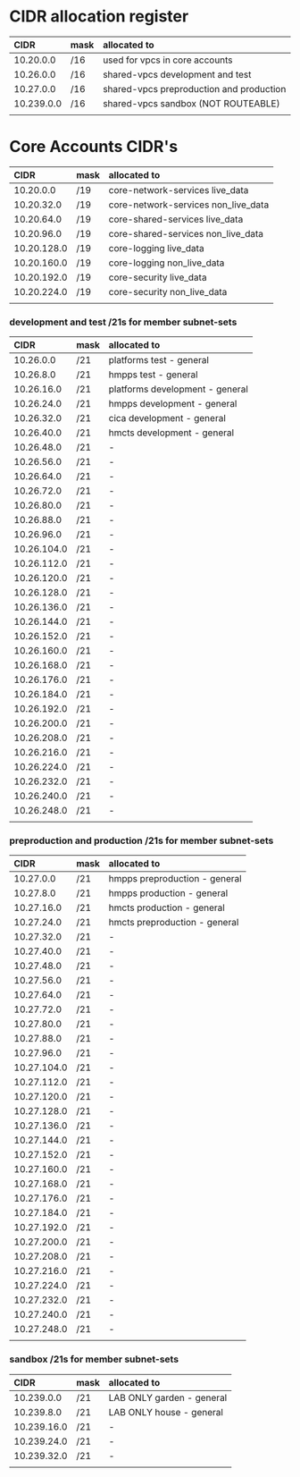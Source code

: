 # CIDR allocation register

| CIDR            | mask | allocated to  |
| :---------------| :--  | :-------------------------------------- |
| 10.20.0.0       | /16  | used for vpcs in core accounts          |
| 10.26.0.0       | /16  | shared-vpcs development and test        |
| 10.27.0.0       | /16  | shared-vpcs preproduction and production|
| 10.239.0.0      | /16  | shared-vpcs sandbox (NOT ROUTEABLE)     | Use for local testing only
|||

# Core Accounts CIDR's

| CIDR            | mask | allocated to  |
| :---------------| :--  | :----------------------------------- |
| 10.20.0.0       | /19  | core-network-services live_data      |
| 10.20.32.0      | /19  | core-network-services non_live_data  |
| 10.20.64.0      | /19  | core-shared-services live_data       |
| 10.20.96.0      | /19  | core-shared-services non_live_data   |
| 10.20.128.0     | /19  | core-logging live_data               |
| 10.20.160.0     | /19  | core-logging non_live_data           |
| 10.20.192.0     | /19  | core-security live_data              |
| 10.20.224.0     | /19  | core-security non_live_data          |
|||

### development and test           /21s for member subnet-sets

| CIDR            | mask | allocated to  |
| :---------------| :--  | :----------------------------------- |
| 10.26.0.0       | /21  | platforms test - general             |
| 10.26.8.0       | /21  | hmpps test - general                 |
| 10.26.16.0      | /21  | platforms development - general      |
| 10.26.24.0      | /21  | hmpps development - general          |
| 10.26.32.0      | /21  | cica development - general           |
| 10.26.40.0      | /21  | hmcts development - general          |
| 10.26.48.0      | /21  | -                                    |
| 10.26.56.0      | /21  | -                                    |
| 10.26.64.0      | /21  | -                                    |
| 10.26.72.0      | /21  | -                                    |
| 10.26.80.0      | /21  | -                                    |
| 10.26.88.0      | /21  | -                                    |
| 10.26.96.0      | /21  | -                                    |
| 10.26.104.0     | /21  | -                                    |
| 10.26.112.0     | /21  | -                                    |
| 10.26.120.0     | /21  | -                                    |
| 10.26.128.0     | /21  | -                                    |
| 10.26.136.0     | /21  | -                                    |
| 10.26.144.0     | /21  | -                                    |
| 10.26.152.0     | /21  | -                                    |
| 10.26.160.0     | /21  | -                                    |
| 10.26.168.0     | /21  | -                                    |
| 10.26.176.0     | /21  | -                                    |
| 10.26.184.0     | /21  | -                                    |
| 10.26.192.0     | /21  | -                                    |
| 10.26.200.0     | /21  | -                                    |
| 10.26.208.0     | /21  | -                                    |
| 10.26.216.0     | /21  | -                                    |
| 10.26.224.0     | /21  | -                                    |
| 10.26.232.0     | /21  | -                                    |
| 10.26.240.0     | /21  | -                                    |
| 10.26.248.0     | /21  | -                                    |
|||

### preproduction and production /21s for member subnet-sets

| CIDR            | mask | allocated to  |
| :---------------| :--  | :----------------------------------- |
| 10.27.0.0       | /21  | hmpps preproduction - general        |
| 10.27.8.0       | /21  | hmpps production - general           |
| 10.27.16.0      | /21  | hmcts production - general           |
| 10.27.24.0      | /21  | hmcts preproduction - general        |
| 10.27.32.0      | /21  | -                                    |
| 10.27.40.0      | /21  | -                                    |
| 10.27.48.0      | /21  | -                                    |
| 10.27.56.0      | /21  | -                                    |
| 10.27.64.0      | /21  | -                                    |
| 10.27.72.0      | /21  | -                                    |
| 10.27.80.0      | /21  | -                                    |
| 10.27.88.0      | /21  | -                                    |
| 10.27.96.0      | /21  | -                                    |
| 10.27.104.0     | /21  | -                                    |
| 10.27.112.0     | /21  | -                                    |
| 10.27.120.0     | /21  | -                                    |
| 10.27.128.0     | /21  | -                                    |
| 10.27.136.0     | /21  | -                                    |
| 10.27.144.0     | /21  | -                                    |
| 10.27.152.0     | /21  | -                                    |
| 10.27.160.0     | /21  | -                                    |
| 10.27.168.0     | /21  | -                                    |
| 10.27.176.0     | /21  | -                                    |
| 10.27.184.0     | /21  | -                                    |
| 10.27.192.0     | /21  | -                                    |
| 10.27.200.0     | /21  | -                                    |
| 10.27.208.0     | /21  | -                                    |
| 10.27.216.0     | /21  | -                                    |
| 10.27.224.0     | /21  | -                                    |
| 10.27.232.0     | /21  | -                                    |
| 10.27.240.0     | /21  | -                                    |
| 10.27.248.0     | /21  | -                                    |
|||

### sandbox /21s for member subnet-sets

| CIDR            | mask | allocated to  |
| :---------------| :--  | :----------------------------------- |
| 10.239.0.0      | /21  | LAB ONLY garden - general            |
| 10.239.8.0      | /21  | LAB ONLY house - general             |
| 10.239.16.0     | /21  | -                                    |
| 10.239.24.0     | /21  | -                                    |
| 10.239.32.0     | /21  | -                                    |
|||